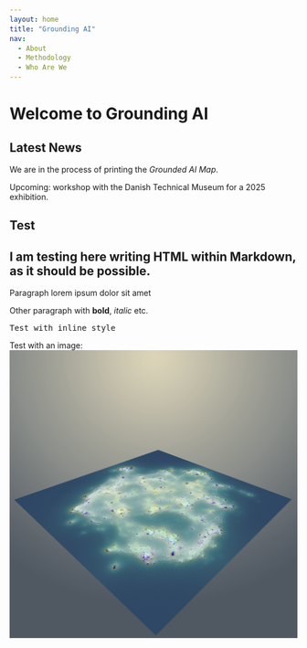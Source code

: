 ```yaml
---
layout: home
title: "Grounding AI"
nav: 
  - About
  - Methodology
  - Who Are We
---
```


# Welcome to Grounding AI


## Latest News

We are in the process of printing the *Grounded AI Map*.

Upcoming: workshop with the Danish Technical Museum for a 2025 exhibition.

## Test

<div>
  <h2>I am testing here writing HTML within Markdown, as it should be possible.</h2>
  <p>Paragraph lorem ipsum dolor sit amet</p>
  <p>Other paragraph with <strong>bold</strong>, <em>italic</em> etc.</p>
  <p style="font-family:Monospace">Test with inline style</p>
  <p>Test with an image: <img src="/Images/logo.png"></p>
</div>
